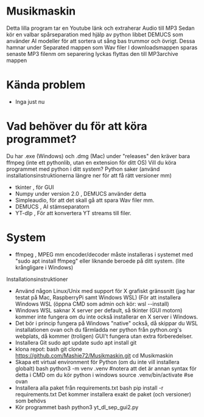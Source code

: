 # Musikmaskin

Detta lilla program tar en Youtube länk och extraherar Audio till MP3
Sedan kör en valbar spårseparation med hjälp av python libbet DEMUCS som använder AI modeller för att sortera ut sång bas trummor och övrigt. 
Dessa hamnar under Separated mappen som Wav filer
I downloadsmappen sparas senaste MP3 filenm om separering lyckas flyttas den till MP3archive mappen

# Kända problem
- Inga just nu

# Vad behöver du för att köra programmet?
Du har .exe (Windows) och .dmg (Mac) under "releases" den kräver bara ffmpeg (inte ett pythonlib, utan en extension för ditt OS)
Vill du köra programmet med python i ditt system?
Python saker (använd installationsinstruktionerna längre ner för att få rätt versioner mm)
- tkinter , för GUI
- Numpy under version 2.0 , DEMUCS använder detta
- Simpleaudio, för att det skall gå att spara Wav filer mm.
- DEMUCS , AI stämseparatorn
- YT-dlp , För att konvertera YT streams till filer.

# System
- ffmpeg , MPEG mm encoder/decoder måste installeras i systemet med "sudo apt install ffmpeg" eller liknande beroede på ditt system. (lite krångligare i Windows)

Installationsinstruktioner
- Använd någon Linux/Unix med support för X grafiskt gränssnitt (jag har testat på Mac, RaspberryPi  samt Windows WSL) 
(För att installera Windows WSL (öppna CMD som admin och kör: wsl --install)
- Windows WSL saknar X server per default, så tkinter (GUI motorn) kommer inte fungera om du inte också installerar en X server i Windows.
- Det bör i princip fungera på Windows "native" också, då skippar du WSL installationen ovan och du fårmladda ner python från python.org's webplats, då kommer (troligen) GUI't fungera utan extra förberedelser.
- Installera Git sudo apt update sudo apt install git
- klona repot:
bash
git clone https://github.com/Mashie72/Musikmaskin.git
cd Musikmaskin
- Skapa ett virtual environment för Python
(om du inte vill installera globalt)
bash
python3 -m venv .venv #notera att det är annan syntax för detta i CMD om du kör python i windows
source .venv/bin/activate #se ovan
- Installera alla paket från requirements.txt
bash
pip install -r requirements.txt
Det kommer installera exakt de paket (och versioner) som behövs
- Kör programmet 
bash
python3 yt_dl_sep_gui2.py

